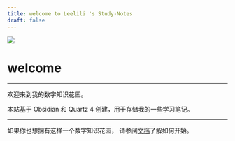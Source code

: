 ```yaml
---
title: welcome to Leelili 's Study-Notes
draft: false
---
```

![](https://exdqzesaw6.feishu.cn/space/api/box/stream/download/asynccode/?code=ZGIxYzVlNDNjNDgxMThlYWMyNWI5Yzk4MjlkNWZlOThfaGhYRVNyRUxSS2hoQWpsM3VHMmE0U2NCYnI1bHF0VVRfVG9rZW46RURLM2JzNnBmbzYyQ1p4UjZyTmN6Vnc1bjZmXzE3MTEyNzQwNDU6MTcxMTI3NzY0NV9WNA)

# welcome

---

欢迎来到我的数字知识花园。

本站基于 Obsidian 和 Quartz 4 创建，用于存储我的一些学习笔记。

---

如果你也想拥有这样一个数字知识花园，
请参阅[文档](https://quartz.jzhao.xyz)了解如何开始。
